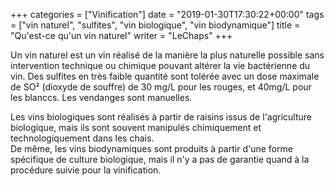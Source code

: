 +++
categories = ["Vinification"]
date = "2019-01-30T17:30:22+00:00"
tags = ["vin naturel", "sulfites", "vin biologique", "vin biodynamique"]
title = "Qu'est-ce qu'un vin naturel"
writer = "LeChaps"
+++

Un vin naturel est un vin réalisé de la manière la plus naturelle possible sans intervention technique ou chimique pouvant altérer la vie bactérienne du vin. Des sulfites en très faible quantité sont tolérée avec un dose maximale de SO² (dioxyde de souffre) de 30 mg/L pour les rouges, et 40mg/L pour les blanccs. Les vendanges sont manuelles.  

Les vins biologiques sont réalisés à partir de raisins issus de l'agriculture biologique, mais ils sont souvent manipulés chimiquement et technologiquement dans les chais.  
De même, les vins biodynamiques sont produits à partir d'une forme spécifique de culture biologique, mais il n'y a pas de garantie quand à la procédure suivie pour la vinification.